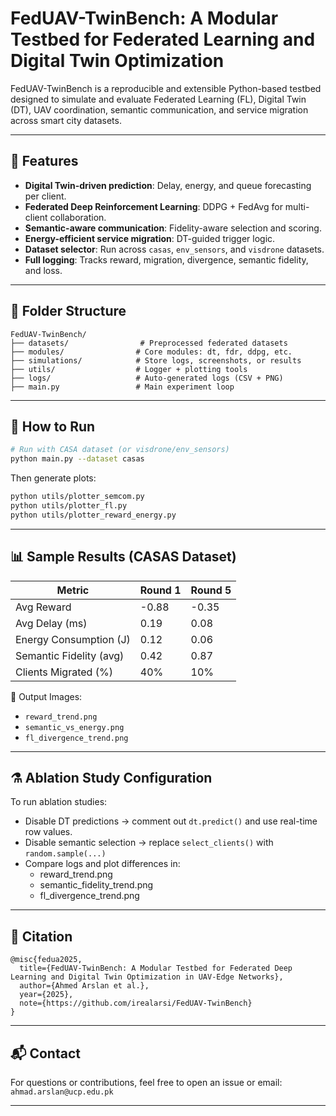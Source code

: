 # FedUAV-TwinBench: A Modular Testbed for Federated Learning and Digital Twin Optimization

FedUAV-TwinBench is a reproducible and extensible Python-based testbed designed to simulate and evaluate Federated Learning (FL), Digital Twin (DT), UAV coordination, semantic communication, and service migration across smart city datasets.

---

## 📌 Features
- **Digital Twin-driven prediction**: Delay, energy, and queue forecasting per client.
- **Federated Deep Reinforcement Learning**: DDPG + FedAvg for multi-client collaboration.
- **Semantic-aware communication**: Fidelity-aware selection and scoring.
- **Energy-efficient service migration**: DT-guided trigger logic.
- **Dataset selector**: Run across `casas`, `env_sensors`, and `visdrone` datasets.
- **Full logging**: Tracks reward, migration, divergence, semantic fidelity, and loss.

---

## 📁 Folder Structure
```
FedUAV-TwinBench/
├── datasets/                # Preprocessed federated datasets
├── modules/                # Core modules: dt, fdr, ddpg, etc.
├── simulations/            # Store logs, screenshots, or results
├── utils/                  # Logger + plotting tools
├── logs/                   # Auto-generated logs (CSV + PNG)
├── main.py                 # Main experiment loop
```

---

## 🚀 How to Run
```bash
# Run with CASA dataset (or visdrone/env_sensors)
python main.py --dataset casas
```

Then generate plots:
```bash
python utils/plotter_semcom.py
python utils/plotter_fl.py
python utils/plotter_reward_energy.py
```

---

## 📊 Sample Results (CASAS Dataset)
| Metric                     | Round 1 | Round 5 |
|---------------------------|---------|---------|
| Avg Reward                | -0.88   | -0.35   |
| Avg Delay (ms)           | 0.19    | 0.08    |
| Energy Consumption (J)   | 0.12    | 0.06    |
| Semantic Fidelity (avg)  | 0.42    | 0.87    |
| Clients Migrated (%)     | 40%     | 10%     |

📂 Output Images:
- `reward_trend.png`
- `semantic_vs_energy.png`
- `fl_divergence_trend.png`

---

## ⚗️ Ablation Study Configuration
To run ablation studies:
- Disable DT predictions → comment out `dt.predict()` and use real-time row values.
- Disable semantic selection → replace `select_clients()` with `random.sample(...)`
- Compare logs and plot differences in:
  - reward_trend.png
  - semantic_fidelity_trend.png
  - fl_divergence_trend.png

---

## 📄 Citation
```
@misc{fedua2025,
  title={FedUAV-TwinBench: A Modular Testbed for Federated Deep Learning and Digital Twin Optimization in UAV-Edge Networks},
  author={Ahmed Arslan et al.},
  year={2025},
  note={https://github.com/irealarsi/FedUAV-TwinBench}
}
```

---

## 📬 Contact
For questions or contributions, feel free to open an issue or email: `ahmad.arslan@ucp.edu.pk`

---
